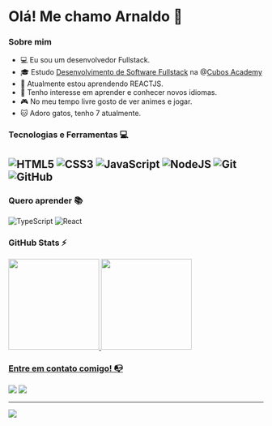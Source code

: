 # Olá! Me chamo Arnaldo 👋

### Sobre mim

- 💻 Eu sou um desenvolvedor Fullstack.
- 🎓 Estudo [Desenvolvimento de Software Fullstack](https://cubos.academy/cursos/desenvolvimento-de-software) na @[Cubos Academy](https://cubos.academy/)
- 🌱 Atualmente estou aprendendo REACTJS.
- 🔎 Tenho interesse em aprender e conhecer novos idiomas.
- 🎮 No meu tempo livre gosto de ver animes e jogar.
- 🐱 Adoro gatos, tenho 7 atualmente.

### Tecnologias e Ferramentas 💻
![HTML5](https://img.shields.io/badge/html5-%23E34F26.svg?style=for-the-badge&logo=html5&logoColor=white)
![CSS3](https://img.shields.io/badge/css3-%231572B6.svg?style=for-the-badge&logo=css3&logoColor=white)
![JavaScript](https://img.shields.io/badge/javascript-%23323330.svg?style=for-the-badge&logo=javascript&logoColor=%23F7DF1E)
![NodeJS](https://img.shields.io/badge/node.js-6DA55F?style=for-the-badge&logo=node.js&logoColor=white)
![Git](https://img.shields.io/badge/git-%23F05033.svg?style=for-the-badge&logo=git&logoColor=white)
![GitHub](https://img.shields.io/badge/github-%23121011.svg?style=for-the-badge&logo=github&logoColor=white)
---

### Quero aprender 📚
![TypeScript](https://img.shields.io/badge/typescript-%23007ACC.svg?style=for-the-badge&logo=typescript&logoColor=white)
![React](https://img.shields.io/badge/react-%2320232a.svg?style=for-the-badge&logo=react&logoColor=%2361DAFB)

 ### GitHub Stats ⚡
<div>
  <a href="https://github.com/arnaldohenrique">
  <img height="179em" src="https://github-readme-streak-stats.herokuapp.com/?user=arnaldohenrique&theme=dark&hide_border=true">
  <img height="179em" src="https://github-readme-stats.vercel.app/api/top-langs/?username=arnaldohenrique&layout=compact&langs_count=7&theme=dark&hide_border=true"/>
</div>

 ### Entre em contato comigo! 📭
<div>
  <a href="https://www.linkedin.com/in/arnaldo-henrique" target="_blank"><img src="https://img.shields.io/badge/-LinkedIn-%230077B5?style=for-the-badge&logo=linkedin&logoColor=white" target="_blank"></a>   
  <a href = "mailto:contato.arnaldohenrique@gmail.com"><img src="https://img.shields.io/badge/-Gmail-%23333?style=for-the-badge&logo=gmail&logoColor=red" target="_blank"></a>
</div>

---
[![](https://visitcount.itsvg.in/api?id=arnaldohenrique&icon=9&color=0)](https://visitcount.itsvg.in)
